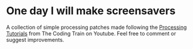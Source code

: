 <h1>One day I will make screensavers</h1>

A collection of simple processing patches made following the <a href="https://www.youtube.com/playlist?list=PLzJbM9-DyOZyMZzVda3HaWviHqfPiYN7e">Processing Tutorials</a> from The Coding Train on Youtube.
Feel free to comment or suggest improvements.
